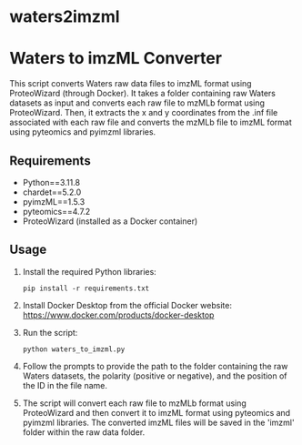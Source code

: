 # waters2imzml

# Waters to imzML Converter

This script converts Waters raw data files to imzML format using ProteoWizard (through Docker). It takes a folder containing raw Waters datasets as input and converts each raw file to mzMLb format using ProteoWizard. Then, it extracts the x and y coordinates from the .inf file associated with each raw file and converts the mzMLb file to imzML format using pyteomics and pyimzml libraries.

## Requirements

- Python==3.11.8
- chardet==5.2.0
- pyimzML==1.5.3
- pyteomics==4.7.2
- ProteoWizard (installed as a Docker container)

## Usage

1. Install the required Python libraries:
    ```
    pip install -r requirements.txt
    ```

2. Install Docker Desktop from the official Docker website: https://www.docker.com/products/docker-desktop

3. Run the script:
    ```
    python waters_to_imzml.py
    ```

4. Follow the prompts to provide the path to the folder containing the raw Waters datasets, the polarity (positive or negative), and the position of the ID in the file name.

5. The script will convert each raw file to mzMLb format using ProteoWizard and then convert it to imzML format using pyteomics and pyimzml libraries. The converted imzML files will be saved in the 'imzml' folder within the raw data folder.

